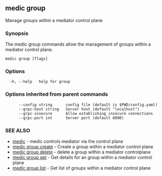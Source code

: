 ## medic group

Manage groups within a mediator control plane

### Synopsis

The medic group commands allow the management of groups within a 
mediator control plane.

```
medic group [flags]
```

### Options

```
  -h, --help   help for group
```

### Options inherited from parent commands

```
      --config string      config file (default is $PWD/config.yaml)
      --grpc-host string   Server host (default "localhost")
      --grpc-insecure      Allow establishing insecure connections
      --grpc-port int      Server port (default 8090)
```

### SEE ALSO

* [medic](medic.md)	 - medic controls mediator via the control plane
* [medic group create](medic_group_create.md)	 - Create a group within a mediator control plane
* [medic group delete](medic_group_delete.md)	 - delete a group within a mediator controlplane
* [medic group get](medic_group_get.md)	 - Get details for an group within a mediator control plane
* [medic group list](medic_group_list.md)	 - Get list of groups within a mediator control plane

